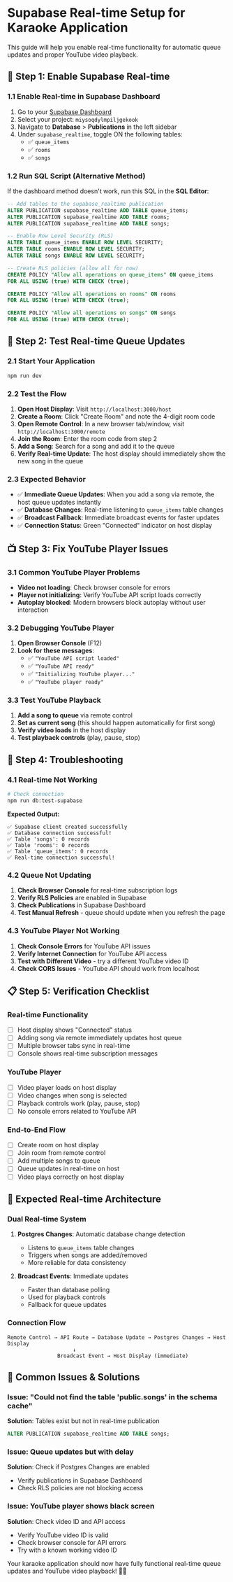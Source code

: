 # Supabase Real-time Setup for Karaoke Application

This guide will help you enable real-time functionality for automatic queue updates and proper YouTube video playback.

## 🚀 **Step 1: Enable Supabase Real-time**

### **1.1 Enable Real-time in Supabase Dashboard**
1. Go to your [Supabase Dashboard](https://supabase.com/dashboard)
2. Select your project: `miysoqdylmpiljgekook`
3. Navigate to **Database** > **Publications** in the left sidebar
4. Under `supabase_realtime`, toggle ON the following tables:
   - ✅ `queue_items`
   - ✅ `rooms`
   - ✅ `songs`

### **1.2 Run SQL Script (Alternative Method)**
If the dashboard method doesn't work, run this SQL in the **SQL Editor**:

```sql
-- Add tables to the supabase_realtime publication
ALTER PUBLICATION supabase_realtime ADD TABLE queue_items;
ALTER PUBLICATION supabase_realtime ADD TABLE rooms;
ALTER PUBLICATION supabase_realtime ADD TABLE songs;

-- Enable Row Level Security (RLS)
ALTER TABLE queue_items ENABLE ROW LEVEL SECURITY;
ALTER TABLE rooms ENABLE ROW LEVEL SECURITY;
ALTER TABLE songs ENABLE ROW LEVEL SECURITY;

-- Create RLS policies (allow all for now)
CREATE POLICY "Allow all operations on queue_items" ON queue_items
FOR ALL USING (true) WITH CHECK (true);

CREATE POLICY "Allow all operations on rooms" ON rooms
FOR ALL USING (true) WITH CHECK (true);

CREATE POLICY "Allow all operations on songs" ON songs
FOR ALL USING (true) WITH CHECK (true);
```

## 🎵 **Step 2: Test Real-time Queue Updates**

### **2.1 Start Your Application**
```bash
npm run dev
```

### **2.2 Test the Flow**
1. **Open Host Display**: Visit `http://localhost:3000/host`
2. **Create a Room**: Click "Create Room" and note the 4-digit room code
3. **Open Remote Control**: In a new browser tab/window, visit `http://localhost:3000/remote`
4. **Join the Room**: Enter the room code from step 2
5. **Add a Song**: Search for a song and add it to the queue
6. **Verify Real-time Update**: The host display should immediately show the new song in the queue

### **2.3 Expected Behavior**
- ✅ **Immediate Queue Updates**: When you add a song via remote, the host queue updates instantly
- ✅ **Database Changes**: Real-time listening to `queue_items` table changes
- ✅ **Broadcast Fallback**: Immediate broadcast events for faster updates
- ✅ **Connection Status**: Green "Connected" indicator on host display

## 📺 **Step 3: Fix YouTube Player Issues**

### **3.1 Common YouTube Player Problems**
- **Video not loading**: Check browser console for errors
- **Player not initializing**: Verify YouTube API script loads correctly
- **Autoplay blocked**: Modern browsers block autoplay without user interaction

### **3.2 Debugging YouTube Player**
1. **Open Browser Console** (F12)
2. **Look for these messages**:
   - ✅ `"YouTube API script loaded"`
   - ✅ `"YouTube API ready"`
   - ✅ `"Initializing YouTube player..."`
   - ✅ `"YouTube player ready"`

### **3.3 Test YouTube Playback**
1. **Add a song to queue** via remote control
2. **Set as current song** (this should happen automatically for first song)
3. **Verify video loads** in the host display
4. **Test playback controls** (play, pause, stop)

## 🔧 **Step 4: Troubleshooting**

### **4.1 Real-time Not Working**
```bash
# Check connection
npm run db:test-supabase
```

**Expected Output:**
```
✅ Supabase client created successfully
✅ Database connection successful!
✅ Table 'songs': 0 records
✅ Table 'rooms': 0 records
✅ Table 'queue_items': 0 records
✅ Real-time connection successful!
```

### **4.2 Queue Not Updating**
1. **Check Browser Console** for real-time subscription logs
2. **Verify RLS Policies** are enabled in Supabase
3. **Check Publications** in Supabase Dashboard
4. **Test Manual Refresh** - queue should update when you refresh the page

### **4.3 YouTube Player Not Working**
1. **Check Console Errors** for YouTube API issues
2. **Verify Internet Connection** for YouTube API access
3. **Test with Different Video** - try a different YouTube video ID
4. **Check CORS Issues** - YouTube API should work from localhost

## 📋 **Step 5: Verification Checklist**

### **Real-time Functionality**
- [ ] Host display shows "Connected" status
- [ ] Adding song via remote immediately updates host queue
- [ ] Multiple browser tabs sync in real-time
- [ ] Console shows real-time subscription messages

### **YouTube Player**
- [ ] Video player loads on host display
- [ ] Video changes when song is selected
- [ ] Playback controls work (play, pause, stop)
- [ ] No console errors related to YouTube API

### **End-to-End Flow**
- [ ] Create room on host display
- [ ] Join room from remote control
- [ ] Add multiple songs to queue
- [ ] Queue updates in real-time on host
- [ ] Video plays correctly on host display

## 🎯 **Expected Real-time Architecture**

### **Dual Real-time System**
1. **Postgres Changes**: Automatic database change detection
   - Listens to `queue_items` table changes
   - Triggers when songs are added/removed
   - More reliable for data consistency

2. **Broadcast Events**: Immediate updates
   - Faster than database polling
   - Used for playback controls
   - Fallback for queue updates

### **Connection Flow**
```
Remote Control → API Route → Database Update → Postgres Changes → Host Display
                     ↓
                Broadcast Event → Host Display (immediate)
```

## 🚨 **Common Issues & Solutions**

### **Issue: "Could not find the table 'public.songs' in the schema cache"**
**Solution**: Tables exist but not in real-time publication
```sql
ALTER PUBLICATION supabase_realtime ADD TABLE songs;
```

### **Issue: Queue updates but with delay**
**Solution**: Check if Postgres Changes are enabled
- Verify publications in Supabase Dashboard
- Check RLS policies are not blocking access

### **Issue: YouTube player shows black screen**
**Solution**: Check video ID and API access
- Verify YouTube video ID is valid
- Check browser console for API errors
- Try with a known working video ID

Your karaoke application should now have fully functional real-time queue updates and YouTube video playback! 🎤🎵
